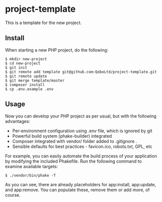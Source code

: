 project-template
================

This is a template for the new project.

Install
-------

When starting a new PHP project, do the following:

```
$ mkdir new-project
$ cd new-project
$ git init
$ git remote add template git@github.com:QoboLtd/project-template.git
$ git remote update
$ git merge template/master
$ composer install
$ cp .env.example .env
```

Usage
-----

Now you can develop your PHP project as per usual, but with the following
advantages:

* Per-environment configuration using .env file, which is ignored by git
* Powerful build system (phake-builder) integrated
* Composer integrated with vendor/ folder added to .gitignore .
* Sensible defaults for best practices - favicon.ico, robots.txt, GPL, etc

For example, you can easily automate the build process of your application
by modifying the included Phakefile.  Run the following command to examine
available targets:

```
$ ./vendor/bin/phake -T
```

As you can see, there are already placeholders for app:install, app:update,
and app:remove.  You can populate these, remove them or add more, of
course.

